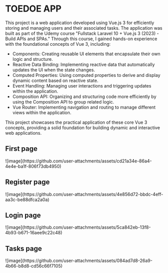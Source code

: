 <h1>TOEDOE APP</h1>

This project is a web application developed using Vue.js 3 for efficiently storing and managing users and their associated tasks. The application was built as part of the Udemy course "Fullstack Laravel 10 + Vue.js 3 (2023) - Build APIs and SPAs." Through this course, I gained hands-on experience with the foundational concepts of Vue 3, including:

- Components: Creating reusable UI elements that encapsulate their own logic and structure.
- Reactive Data Binding: Implementing reactive data that automatically updates the UI when the state changes.
- Computed Properties: Using computed properties to derive and display dynamic content based on reactive state.
- Event Handling: Managing user interactions and triggering updates within the application.
- Composition API: Organizing and structuring code more efficiently by using the Composition API to group related logic.
- Vue Router: Implementing navigation and routing to manage different views within the application.

This project showcases the practical application of these core Vue 3 concepts, providing a solid foundation for building dynamic and interactive web applications.

<h2>First page</h2>
![image](https://github.com/user-attachments/assets/cd21a34e-86a4-4e4e-ba1f-806f73db4950)

<h2>Register page</h2>
![image](https://github.com/user-attachments/assets/4e856d72-bbdc-4eff-aa3c-be88dfca2a0a)

<h2>Login page</h2>
![image](https://github.com/user-attachments/assets/5ca842eb-13f8-4b93-b671-16aee9c22c48)

<h2>Tasks page</h2>
![image](https://github.com/user-attachments/assets/084ad7d8-26a9-4b66-b8d8-cd56c66f7105)
